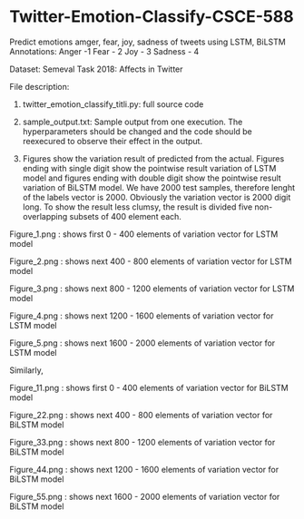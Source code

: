 # Twitter-Emotion-Classify-CSCE-588
Predict emotions amger, fear, joy, sadness of tweets using LSTM, BiLSTM
Annotations:
Anger -1 
Fear - 2
Joy - 3
Sadness - 4

Dataset: Semeval Task 2018: Affects in Twitter

File description:

1. twitter_emotion_classify_titli.py: full source code

2. sample_output.txt: Sample output from one execution. The hyperparameters should be changed and the code should be reexecured to observe                       their effect in the output.

3. Figures show the variation result of predicted from the actual. Figures ending with single digit show the pointwise result variation of LSTM model and figures ending with double digit show the pointwise result variation of BiLSTM model. We have 2000 test samples, therefore lenght of the labels vector is 2000. Obviously the variation vector is 2000 digit long. To show the result less clumsy, the result is divided five non-overlapping subsets of 400 element each. 

Figure_1.png : shows first 0 - 400 elements of variation vector for LSTM model

Figure_2.png : shows next 400 - 800 elements of variation vector for LSTM model

Figure_3.png : shows next 800 - 1200 elements of variation vector for LSTM model

Figure_4.png : shows next 1200 - 1600 elements of variation vector for LSTM model

Figure_5.png : shows next 1600 - 2000 elements of variation vector for LSTM model

Similarly, 

Figure_11.png : shows first 0 - 400 elements of variation vector for BiLSTM model

Figure_22.png : shows next 400 - 800 elements of variation vector for BiLSTM model

Figure_33.png : shows next 800 - 1200 elements of variation vector for BiLSTM model

Figure_44.png : shows next 1200 - 1600 elements of variation vector for BiLSTM model

Figure_55.png : shows next 1600 - 2000 elements of variation vector for BiLSTM model


